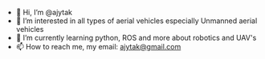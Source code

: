 - 👋 Hi, I’m @ajytak
- 👀 I’m interested in all types of aerial vehicles especially Unmanned aerial vehicles
- 🌱 I’m currently learning python, ROS and more about robotics and UAV's
- 📫 How to reach me, my email: ajytak@gmail.com
                   

<!---
ajytak/ajytak is a ✨ special ✨ repository because its `README.md` (this file) appears on your GitHub profile.
You can click the Preview link to take a look at your changes.
--->
